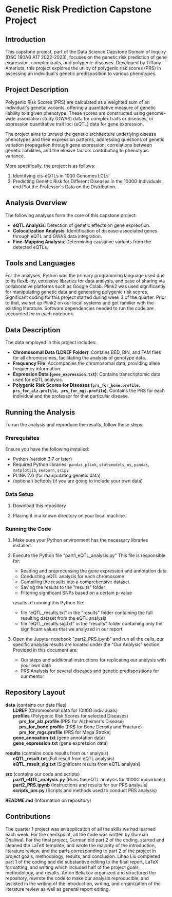# Genetic Risk Prediction Capstone Project

## Introduction

This capstone project, part of the Data Science Capstone Domain of Inquiry (DSC 180AB A17 2022-2023), focuses on the genetic risk prediction of gene expression, complex traits, and polygenic diseases. Developed by Tiffany Amariuta, this project explores the utility of polygenic risk scores (PRS) in assessing an individual's genetic predisposition to various phenotypes.

## Project Description

Polygenic Risk Scores (PRS) are calculated as a weighted sum of an individual's genetic variants, offering a quantitative measure of genetic liability to a given phenotype. These scores are constructed using genome-wide association study (GWAS) data for complex traits or diseases, or expression quantitative trait loci (eQTL) data for gene expression.

The project aims to unravel the genetic architecture underlying disease phenotypes and their expression patterns, addressing questions of genetic variation propagation through gene expression, correlations between genetic liabilities, and the elusive factors contributing to phenotypic variance.

More specifically, the project is as follows: 
1. Identifying cis-eQTLs in 1000 Genomes LCLs
2. Predicting Genetic Risk for Different Diseases in the 1000G Individuals and Plot the Professor's Data on the Distribution. 


## Analysis Overview

The following analyses form the core of this capstone project:

- **eQTL Analysis**: Detection of genetic effects on gene expression.
- **Colocalization Analysis**: Identification of disease-associated genes through eQTL and GWAS data integration.
- **Fine-Mapping Analysis**: Determining causative variants from the detected eQTLs.

## Tools and Languages

For the analyses, Python was the primary programming language used due to its flexibility, extensive libraries for data analysis, and ease of sharing via collaborative platforms such as Google Colab.
Plink2 was used significantly for manipulating genetic data and generating polygenic risk scores. Significant coding for this project started during week 3 of the quarter. Prior to that, we set up 
Plink2 on our local systems and got familier with the existing literature. Software dependencies needed to run the code are accounted for in each notebook.

## Data Description

The data employed in this project includes:

- **Chromosomal Data (LDREF Folder)**: Contains BED, BIN, and FAM files for all chromosomes, facilitating the analysis of genotype data.
- **Frequency File**: Accompanies the chromosomal data, providing allele frequency information.
- **Expression Data (`gene_expression.txt`)**: Contains transcriptomic data used for eQTL analysis.
- **Polygenic Risk Scores for Diseases (`prs_for_bone.profile, prs_for_alz.profile, prs_for_mgs.profile`)**: Contains the PRS for each individual and the professor for that particular disease. 

## Running the Analysis

To run the analysis and reproduce the results, follow these steps:

### Prerequisites

Ensure you have the following installed:
- Python (version 3.7 or later)
- Required Python libraries: `pandas_plink`, `statsmodels`, `os`, `pandas`, `matplotlib`, `seaborn`, `scipy`
- PLINK 2.0 (for manipulating genetic data)
- (optional) bcftools (if you are going to include your own data)

### Data Setup

1. Download this repository

2. Placing it in a known directory on your local machine.

### Running the Code

1. Make sure your Python environment has the necessary libraries installed.

2. Execute the Python file "part1_eQTL_analysis.py" This file is responsible for:
   - Reading and preprocessing the gene expression and annotation data
   - Conducting eQTL analysis for each chromosome
   - Compiling the results into a comprehensive dataset
   - Saving the results to the "results" folder
   - Filtering significant SNPs based on a certain p-value
   
   results of running this Python file:
   - file "eQTL_results.txt" in the "results" folder containing the full resulting dataset from the eQTL analysis
   - file "eQTL_results.sig.txt" in the "results" folder containing only the significant values that we analyzed in our report

3. Open the Jupyter notebook "part2_PRS.ipynb" and run all the cells, our specific analysis results are located under the "Our Analysis" section. Provided in this document are:
    - Our steps and additional instructions for replicating our analysis with your own data
    - PRS Analysis for several diseases and genetic predispositions for our mentor

## Repository Layout

**data** (contains our data files)  
&nbsp;&nbsp;&nbsp;&nbsp;&nbsp;&nbsp;**LDREF** (Chromosomal data for 1000G individuals)  
&nbsp;&nbsp;&nbsp;&nbsp;&nbsp;&nbsp;**profiles** (Polygenic Risk Scores for selected Diseases)  
&nbsp;&nbsp;&nbsp;&nbsp;&nbsp;&nbsp;&nbsp;&nbsp;&nbsp;&nbsp;&nbsp;**prs_for_alz.profile** (PRS for Alzheimer's Disease)  
&nbsp;&nbsp;&nbsp;&nbsp;&nbsp;&nbsp;&nbsp;&nbsp;&nbsp;&nbsp;&nbsp;**prs_for_bone.profile** (PRS for Bone Density and Fracture)  
&nbsp;&nbsp;&nbsp;&nbsp;&nbsp;&nbsp;&nbsp;&nbsp;&nbsp;&nbsp;&nbsp;**prs_for_mgs.profile** (PRS for Mega Stroke)  
&nbsp;&nbsp;&nbsp;&nbsp;&nbsp;&nbsp;**gene_annoation.txt** (gene annotation data)  
&nbsp;&nbsp;&nbsp;&nbsp;&nbsp;&nbsp;**gene_expression.txt** (gene expression data)  
    
**results** (contains code results from our analysis)  
&nbsp;&nbsp;&nbsp;&nbsp;&nbsp;&nbsp;**eQTL_result.txt** (Full result from eQTL analysis)  
&nbsp;&nbsp;&nbsp;&nbsp;&nbsp;&nbsp;**eQTL_result_sig.txt** (Significant results from eQTL analysis)  

**src** (contains our code and scripts)  
&nbsp;&nbsp;&nbsp;&nbsp;&nbsp;&nbsp;**part1_eQTL_analysis.py** (Runs the eQTL analysis for 1000G individuals)  
&nbsp;&nbsp;&nbsp;&nbsp;&nbsp;&nbsp;**part2_PRS.ipynb** (Instructions and results for our PRS analysis)  
&nbsp;&nbsp;&nbsp;&nbsp;&nbsp;&nbsp;**scripts_prs.py** (Scripts and methods used to conduct PRS analysis)  

**README.md** (Information on repository)  


## Contributions

The quarter 1 project was an application of all the skills we had learned each week. For the checkpoint, all the code was written by Gurman Dhaliwal. For the final project, Gurman did part 2 of the coding, started and cleaned the LaTeX template, and wrote the majority of the introduction, literature review, and the parts corresponding to part 2 of the project in project goals, methodology, results, and conclusion. Lihao Liu completed part 1 of the coding and did substantive editing to the final report, LaTeX formatting, and writing which included half of the project goals, methodology, and results. Anton Beliakov organized and structured the repository, rewrote the code to make our analysis reproducible, and assisted in the writing of the introduction, writing, and organization of the literature review as well as general report editing.
